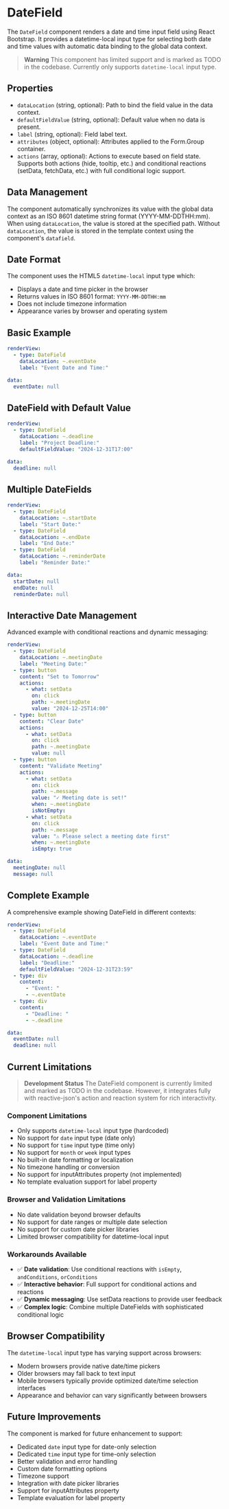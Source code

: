 # DateField

The `DateField` component renders a date and time input field using React Bootstrap. It provides a datetime-local input type for selecting both date and time values with automatic data binding to the global data context.

> **Warning**
> This component has limited support and is marked as TODO in the codebase. Currently only supports `datetime-local` input type.

## Properties

- `dataLocation` (string, optional): Path to bind the field value in the data context.
- `defaultFieldValue` (string, optional): Default value when no data is present.
- `label` (string, optional): Field label text.
- `attributes` (object, optional): Attributes applied to the Form.Group container.
- `actions` (array, optional): Actions to execute based on field state. Supports both actions (hide, tooltip, etc.) and conditional reactions (setData, fetchData, etc.) with full conditional logic support.

## Data Management

The component automatically synchronizes its value with the global data context as an ISO 8601 datetime string format (YYYY-MM-DDTHH:mm). When using `dataLocation`, the value is stored at the specified path. Without `dataLocation`, the value is stored in the template context using the component's `datafield`.

## Date Format

The component uses the HTML5 `datetime-local` input type which:
- Displays a date and time picker in the browser
- Returns values in ISO 8601 format: `YYYY-MM-DDTHH:mm`
- Does not include timezone information
- Appearance varies by browser and operating system

## Basic Example

```yaml
renderView:
  - type: DateField
    dataLocation: ~.eventDate
    label: "Event Date and Time:"

data:
  eventDate: null
```

## DateField with Default Value

```yaml
renderView:
  - type: DateField
    dataLocation: ~.deadline
    label: "Project Deadline:"
    defaultFieldValue: "2024-12-31T17:00"

data:
  deadline: null
```

## Multiple DateFields

```yaml
renderView:
  - type: DateField
    dataLocation: ~.startDate
    label: "Start Date:"
  - type: DateField
    dataLocation: ~.endDate
    label: "End Date:"
  - type: DateField
    dataLocation: ~.reminderDate
    label: "Reminder Date:"

data:
  startDate: null
  endDate: null
  reminderDate: null
```

## Interactive Date Management

Advanced example with conditional reactions and dynamic messaging:

```yaml
renderView:
  - type: DateField
    dataLocation: ~.meetingDate
    label: "Meeting Date:"
  - type: button
    content: "Set to Tomorrow"
    actions:
      - what: setData
        on: click
        path: ~.meetingDate
        value: "2024-12-25T14:00"
  - type: button
    content: "Clear Date"
    actions:
      - what: setData
        on: click
        path: ~.meetingDate
        value: null
  - type: button
    content: "Validate Meeting"
    actions:
      - what: setData
        on: click
        path: ~.message
        value: "✓ Meeting date is set!"
        when: ~.meetingDate
        isNotEmpty:
      - what: setData
        on: click
        path: ~.message
        value: "⚠ Please select a meeting date first"
        when: ~.meetingDate
        isEmpty: true

data:
  meetingDate: null
  message: null
```

## Complete Example

A comprehensive example showing DateField in different contexts:

```yaml
renderView:
  - type: DateField
    dataLocation: ~.eventDate
    label: "Event Date and Time:"
  - type: DateField
    dataLocation: ~.deadline
    label: "Deadline:"
    defaultFieldValue: "2024-12-31T23:59"
  - type: div
    content:
      - "Event: "
      - ~.eventDate
  - type: div
    content:
      - "Deadline: "
      - ~.deadline

data:
  eventDate: null
  deadline: null
```

## Current Limitations

> **Development Status**
> The DateField component is currently limited and marked as TODO in the codebase. However, it integrates fully with reactive-json's action and reaction system for rich interactivity.

### Component Limitations
- Only supports `datetime-local` input type (hardcoded)
- No support for `date` input type (date only)
- No support for `time` input type (time only)
- No support for `month` or `week` input types
- No built-in date formatting or localization
- No timezone handling or conversion
- No support for inputAttributes property (not implemented)
- No template evaluation support for label property

### Browser and Validation Limitations
- No date validation beyond browser defaults
- No support for date ranges or multiple date selection
- No support for custom date picker libraries
- Limited browser compatibility for datetime-local input

### Workarounds Available
- ✅ **Date validation**: Use conditional reactions with `isEmpty`, `andConditions`, `orConditions`
- ✅ **Interactive behavior**: Full support for conditional actions and reactions
- ✅ **Dynamic messaging**: Use setData reactions to provide user feedback
- ✅ **Complex logic**: Combine multiple DateFields with sophisticated conditional logic

## Browser Compatibility

The `datetime-local` input type has varying support across browsers:
- Modern browsers provide native date/time pickers
- Older browsers may fall back to text input
- Mobile browsers typically provide optimized date/time selection interfaces
- Appearance and behavior can vary significantly between browsers

## Future Improvements

The component is marked for future enhancement to support:
- Dedicated `date` input type for date-only selection
- Dedicated `time` input type for time-only selection
- Better validation and error handling
- Custom date formatting options
- Timezone support
- Integration with date picker libraries
- Support for inputAttributes property
- Template evaluation for label property 